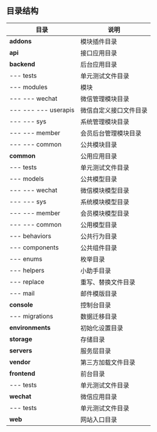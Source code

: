 ## 目录结构

目录 | 说明
---|---
**addons** | 模块插件目录
**api** | 接口应用目录
**backend** | 后台应用目录
--- tests | 单元测试文件目录
--- modules | 模块
--- --- wechat | 微信管理模块目录
--- --- --- userapis | 微信自定义接口文件目录
--- --- sys | 系统管理模块目录
--- --- member | 会员后台管理模块目录
--- --- common | 公共模块目录
**common** | 公用应用目录
--- tests | 单元测试文件目录
--- models | 公共模型目录
--- --- wechat | 微信模块模型目录
--- --- sys | 系统模块模型目录
--- --- member | 会员模块模型目录
--- --- common | 公用模型目录
--- behaviors | 公共行为目录
--- components | 公共组件目录
--- enums | 枚举目录
--- helpers | 小助手目录
--- replace | 重写、替换文件目录
--- mail | 邮件模版目录
**console** | 控制台目录
--- migrations | 数据迁移目录
**environments** | 初始化设置目录
**storage** | 存储目录
**servers** | 服务层目录
**vendor** | 第三方加载文件目录
**frontend** | 前台目录
--- tests | 单元测试文件目录
**wechat** | 微信应用目录
--- tests | 单元测试文件目录
**web** | 网站入口目录